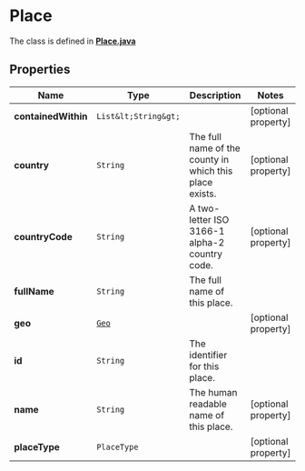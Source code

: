 

# Place

The class is defined in **[Place.java](../../src/main/java/example/micronaut/model/Place.java)**

## Properties

Name | Type | Description | Notes
------------ | ------------- | ------------- | -------------
**containedWithin** | `List&lt;String&gt;` |  |  [optional property]
**country** | `String` | The full name of the county in which this place exists. |  [optional property]
**countryCode** | `String` | A two-letter ISO 3166-1 alpha-2 country code. |  [optional property]
**fullName** | `String` | The full name of this place. | 
**geo** | [`Geo`](Geo.md) |  |  [optional property]
**id** | `String` | The identifier for this place. | 
**name** | `String` | The human readable name of this place. |  [optional property]
**placeType** | `PlaceType` |  |  [optional property]










